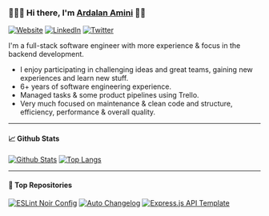 ### 🧑🏻‍💻 Hi there, I'm [Ardalan Amini][WEBSITE_URL] 👋🏻

[![Website][WEBSITE_BADGE]][WEBSITE_URL]
[![LinkedIn][LINKEDIN_BADGE]][LINKEDIN_URL]
[![Twitter][TWITTER_BADGE]][TWITTER_URL]

I'm a full-stack software engineer with more experience & focus in the backend development.

- I enjoy participating in challenging ideas and great teams, gaining new experiences and learn new stuff.
- 6+ years of software engineering experience.
- Managed tasks & some product pipelines using Trello.
- Very much focused on maintenance & clean code and structure, efficiency, performance & overall quality.

---

#### 📈 Github Stats

[![Github Stats][GITHUB_STATS_IMG]][GITHUB_PROFILE_URI]
[![Top Langs][TOP_LANGS_IMG]][GITHUB_PROFILE_URI]

---

#### 🌟 Top Repositories

[![ESLint Noir Config](https://github-readme-stats.vercel.app/api/pin/?username=ardalanamini&repo=eslint-config-noir)]([https://github.com/ardalanamini/auto-changelog](https://github.com/ardalanamini/eslint-config-noir))
[![Auto Changelog](https://github-readme-stats.vercel.app/api/pin/?username=ardalanamini&repo=auto-changelog)](https://github.com/ardalanamini/auto-changelog)
[![Express.js API Template](https://github-readme-stats.vercel.app/api/pin/?username=ardalanamini&repo=express-api-template)](https://github.com/ardalanamini/express-api-template)

<!--
**ardalanamini/ardalanamini** is a ✨ _special_ ✨ repository because its `README.md` (this file) appears on your GitHub profile.

Here are some ideas to get you started:

- 🔭 I’m currently working on ...
- 🌱 I’m currently learning ...
- 👯 I’m looking to collaborate on ...
- 🤔 I’m looking for help with ...
- 💬 Ask me about ...
- 📫 How to reach me: ...
- 😄 Pronouns: ...
- ⚡ Fun fact: ...
-->

[GITHUB_PROFILE_URI]: https://github.com/ardalanamini
[GITHUB_STATS_IMG]: https://github-readme-stats.vercel.app/api?username=ardalanamini&hide_border=true&show_icons=true&count_private=true
[TOP_LANGS_IMG]: https://github-readme-stats.vercel.app/api/top-langs/?username=ardalanamini&hide_border=true&layout=compact

[WEBSITE_BADGE]: https://img.shields.io/static/v1?label=Website&logo=google-chrome&style=flat&color=informational&logoColor=white&message=ardalanamini.com
[WEBSITE_URL]: https://ardalanamini.com

[LINKEDIN_BADGE]: https://img.shields.io/static/v1?label=LinkedIn&logo=linkedin&style=flat&color=blue&logoColor=white&message=ardalanamini
[LINKEDIN_URL]: https://www.linkedin.com/in/ardalanamini

[TWITTER_BADGE]: https://img.shields.io/static/v1?label=Twitter&logo=twitter&style=flat&color=blue&logoColor=white&message=AminiArdalan
[TWITTER_URL]: https://twitter.com/AminiArdalan
